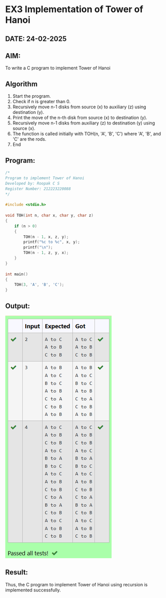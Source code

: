 # EX3 Implementation of Tower of Hanoi
## DATE: 24-02-2025
## AIM:
To write a C program to implement Tower of Hanoi

## Algorithm
1. Start the program.
2. Check if n is greater than 0.
3. Recursively move n-1 disks from source (x) to auxiliary (z) using destination (y).
4. Print the move of the n-th disk from source (x) to destination (y).
5. Recursively move n-1 disks from auxiliary (z) to destination (y) using source (x).
6. The function is called initially with TOH(n, 'A', 'B', 'C') where 'A', 'B', and 'C' are the rods.
7. End   

## Program:
```c
/*
Program to implement Tower of Hanoi
Developed by: Roopak C S
Register Number: 212223220088  
*/

#include <stdio.h>

void TOH(int n, char x, char y, char z)
{
    if (n > 0)
    {
        TOH(n - 1, x, z, y);
        printf("%c to %c", x, y);
        printf("\n");
        TOH(n - 1, z, y, x);
    }
}

int main()
{
    TOH(3, 'A', 'B', 'C');
}
```

## Output:
![alt text](image-2.png)


## Result:
Thus, the C program to implement Tower of Hanoi using recursion is implemented successfully.
